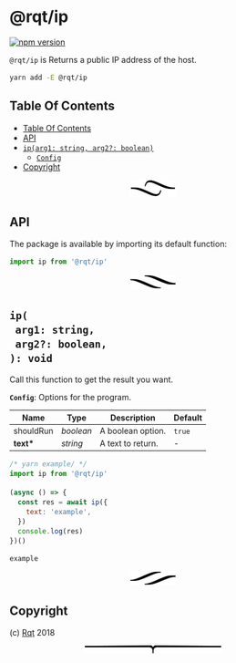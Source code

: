 # @rqt/ip

[![npm version](https://badge.fury.io/js/@rqt/ip.svg)](https://npmjs.org/package/@rqt/ip)

`@rqt/ip` is Returns a public IP address of the host.

```sh
yarn add -E @rqt/ip
```

## Table Of Contents

- [Table Of Contents](#table-of-contents)
- [API](#api)
- [`ip(arg1: string, arg2?: boolean)`](#mynewpackagearg1-stringarg2-boolean-void)
  * [`Config`](#type-config)
- [Copyright](#copyright)

<p align="center"><a href="#table-of-contents"><img src=".documentary/section-breaks/0.svg?sanitize=true"></a></p>

## API

The package is available by importing its default function:

```js
import ip from '@rqt/ip'
```

<p align="center"><a href="#table-of-contents"><img src=".documentary/section-breaks/1.svg?sanitize=true"></a></p>

## `ip(`<br/>&nbsp;&nbsp;`arg1: string,`<br/>&nbsp;&nbsp;`arg2?: boolean,`<br/>`): void`

Call this function to get the result you want.

__<a name="type-config">`Config`</a>__: Options for the program.

|   Name    |   Type    |    Description    | Default |
| --------- | --------- | ----------------- | ------- |
| shouldRun | _boolean_ | A boolean option. | `true`  |
| __text*__ | _string_  | A text to return. | -       |

```js
/* yarn example/ */
import ip from '@rqt/ip'

(async () => {
  const res = await ip({
    text: 'example',
  })
  console.log(res)
})()
```
```
example
```

<p align="center"><a href="#table-of-contents"><img src=".documentary/section-breaks/2.svg?sanitize=true"></a></p>

## Copyright

(c) [Rqt][1] 2018

[1]: https://rqt.biz

<p align="center"><a href="#table-of-contents"><img src=".documentary/section-breaks/-1.svg?sanitize=true"></a></p>